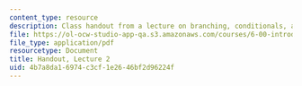 ```yaml
---
content_type: resource
description: Class handout from a lecture on branching, conditionals, and iteration.
file: https://ol-ocw-studio-app-qa.s3.amazonaws.com/courses/6-00-introduction-to-computer-science-and-programming-fall-2008/4b7a8da16974c3cf1e2646bf2d96224f_lec2.pdf
file_type: application/pdf
resourcetype: Document
title: Handout, Lecture 2
uid: 4b7a8da1-6974-c3cf-1e26-46bf2d96224f
---
```

